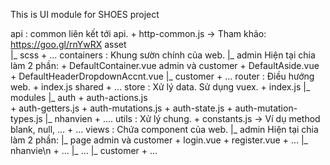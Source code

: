 This is UI module for SHOES project

api                                        : common liên kết tới api.
    + http-common.js                     -> Tham khảo: https://goo.gl/rnYwRX
asset                                      
    |_ scss
        + ...
containers                                 : Khung sườn chính của web. 
    |_ admin                                 Hiện tại chia làm 2 phần: 
        + DefaultContainer.vue               admin và customer
        + DefaultAside.vue
        + DefaultHeaderDropdownAccnt.vue
    |_ customer
        + ...
router                                     : Điều hướng web.
    + index.js
shared
    + ...
store                                      : Xử lý data. Sử dụng vuex.
    + index.js
    |_ modules
        |_ auth
            + auth-actions.js            
            + auth-getters.js
            + auth-mutations.js
            + auth-state.js
            + auth-mutation-types.js
        |_ nhanvien
            + ....
utils                                      : Xử lý chung. 
    + constants.js                          -> Ví dụ method blank, null, ...
    + ...
views                                      : Chứa component của web. 
    |_ admin                                 Hiện tại chia làm 2 phần: 
        |_ page                                 admin và customer
            + login.vue
            + register.vue
            + ...
        |_ nhanvie\n
            + ...
        |_ ...
    |_ customer
        + ...